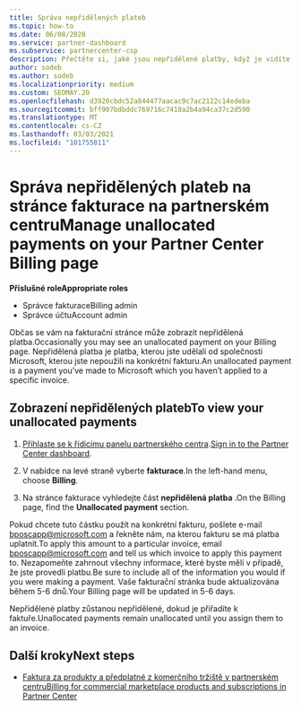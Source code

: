```yaml
---
title: Správa nepřidělených plateb
ms.topic: how-to
ms.date: 06/08/2020
ms.service: partner-dashboard
ms.subservice: partnercenter-csp
description: Přečtěte si, jaké jsou nepřidělené platby, když je vidíte na stránce fakturace na partnerském centru. Přečtěte si také, jak je použít na faktury.
author: sodeb
ms.author: sodeb
ms.localizationpriority: medium
ms.custom: SEOMAY.20
ms.openlocfilehash: d3920cbdc52a844477aacac9c7ac2122c14edeba
ms.sourcegitcommit: bff907bdbddc769716c7418a2b4a94ca37c2d590
ms.translationtype: MT
ms.contentlocale: cs-CZ
ms.lasthandoff: 03/03/2021
ms.locfileid: "101755811"
---
```

# <a name="manage-unallocated-payments-on-your-partner-center-billing-page"></a><span data-ttu-id="df9ca-104">Správa nepřidělených plateb na stránce fakturace na partnerském centru</span><span class="sxs-lookup"><span data-stu-id="df9ca-104">Manage unallocated payments on your Partner Center Billing page</span></span>

<span data-ttu-id="df9ca-105">**Příslušné role**</span><span class="sxs-lookup"><span data-stu-id="df9ca-105">**Appropriate roles**</span></span>

- <span data-ttu-id="df9ca-106">Správce fakturace</span><span class="sxs-lookup"><span data-stu-id="df9ca-106">Billing admin</span></span>
- <span data-ttu-id="df9ca-107">Správce účtu</span><span class="sxs-lookup"><span data-stu-id="df9ca-107">Account admin</span></span>

<span data-ttu-id="df9ca-108">Občas se vám na fakturační stránce může zobrazit nepřidělená platba.</span><span class="sxs-lookup"><span data-stu-id="df9ca-108">Occasionally you may see an unallocated payment on your Billing page.</span></span> <span data-ttu-id="df9ca-109">Nepřidělená platba je platba, kterou jste udělali od společnosti Microsoft, kterou jste nepoužili na konkrétní fakturu.</span><span class="sxs-lookup"><span data-stu-id="df9ca-109">An unallocated payment is a payment you’ve made to Microsoft which you haven’t applied to a specific invoice.</span></span>

## <a name="to-view-your-unallocated-payments"></a><span data-ttu-id="df9ca-110">Zobrazení nepřidělených plateb</span><span class="sxs-lookup"><span data-stu-id="df9ca-110">To view your unallocated payments</span></span>

1. <span data-ttu-id="df9ca-111">[Přihlaste se k řídicímu panelu partnerského centra](https://partner.microsoft.com/dashboard/home).</span><span class="sxs-lookup"><span data-stu-id="df9ca-111">[Sign in to the Partner Center dashboard](https://partner.microsoft.com/dashboard/home).</span></span>

2. <span data-ttu-id="df9ca-112">V nabídce na levé straně vyberte **fakturace**.</span><span class="sxs-lookup"><span data-stu-id="df9ca-112">In the left-hand menu, choose **Billing**.</span></span>

3. <span data-ttu-id="df9ca-113">Na stránce fakturace vyhledejte část **nepřidělená platba** .</span><span class="sxs-lookup"><span data-stu-id="df9ca-113">On the Billing page, find the **Unallocated payment** section.</span></span> 

<span data-ttu-id="df9ca-114">Pokud chcete tuto částku použít na konkrétní fakturu, pošlete e-mail bposcapp@microsoft.com a řekněte nám, na kterou fakturu se má platba uplatnit.</span><span class="sxs-lookup"><span data-stu-id="df9ca-114">To apply this amount to a particular invoice, email bposcapp@microsoft.com and tell us which invoice to apply this payment to.</span></span> <span data-ttu-id="df9ca-115">Nezapomeňte zahrnout všechny informace, které byste měli v případě, že jste provedli platbu.</span><span class="sxs-lookup"><span data-stu-id="df9ca-115">Be sure to include all of the information you would if you were making a payment.</span></span> <span data-ttu-id="df9ca-116">Vaše fakturační stránka bude aktualizována během 5-6 dnů.</span><span class="sxs-lookup"><span data-stu-id="df9ca-116">Your Billing page will be updated in 5-6 days.</span></span> 

<span data-ttu-id="df9ca-117">Nepřidělené platby zůstanou nepřidělené, dokud je přiřadíte k faktuře.</span><span class="sxs-lookup"><span data-stu-id="df9ca-117">Unallocated payments remain unallocated until you assign them to an invoice.</span></span> 

## <a name="next-steps"></a><span data-ttu-id="df9ca-118">Další kroky</span><span class="sxs-lookup"><span data-stu-id="df9ca-118">Next steps</span></span>

- [<span data-ttu-id="df9ca-119">Faktura za produkty a předplatné z komerčního tržiště v partnerském centru</span><span class="sxs-lookup"><span data-stu-id="df9ca-119">Billing for commercial marketplace products and subscriptions in Partner Center</span></span>](csp-commercial-marketplace-billing.md)